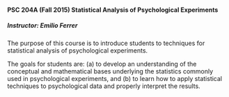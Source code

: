 #### PSC 204A (Fall 2015) Statistical Analysis of Psychological Experiments 
##### Instructor: Emilio Ferrer 

The purpose of this course is to introduce students to techniques for statistical analysis of
psychological experiments.

The goals for students are: (a) to develop an understanding of the conceptual and mathematical
bases underlying the statistics commonly used in psychological experiments, and (b) to learn
how to apply statistical techniques to psychological data and properly interpret the results. 
